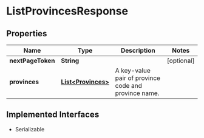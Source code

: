 

# ListProvincesResponse


## Properties

| Name | Type | Description | Notes |
|------------ | ------------- | ------------- | -------------|
|**nextPageToken** | **String** |  |  [optional] |
|**provinces** | [**List&lt;Provinces&gt;**](Provinces.md) | A key-value pair of province code and province name. |  |


## Implemented Interfaces

* Serializable


